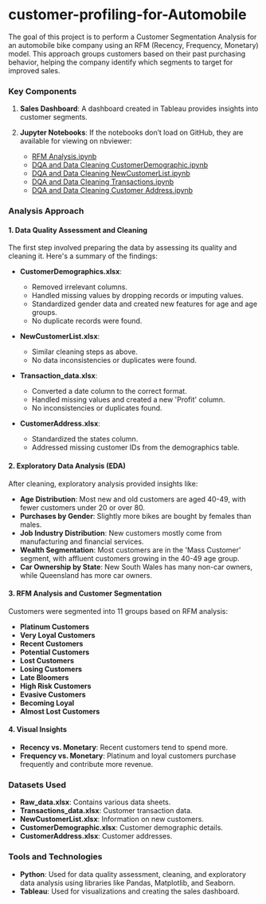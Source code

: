 # customer-profiling-for-Automobile

The goal of this project is to perform a Customer Segmentation Analysis for an automobile bike company using an RFM (Recency, Frequency, Monetary) model. This approach groups customers based on their past purchasing behavior, helping the company identify which segments to target for improved sales.

### Key Components

1. **Sales Dashboard**: A dashboard created in Tableau provides insights into customer segments. 

2. **Jupyter Notebooks**: If the notebooks don’t load on GitHub, they are available for viewing on nbviewer:
   - [RFM Analysis.ipynb](#)
   - [DQA and Data Cleaning CustomerDemographic.ipynb](#)
   - [DQA and Data Cleaning NewCustomerList.ipynb](#)
   - [DQA and Data Cleaning Transactions.ipynb](#)
   - [DQA and Data Cleaning Customer Address.ipynb](#)

### Analysis Approach

#### 1. Data Quality Assessment and Cleaning
The first step involved preparing the data by assessing its quality and cleaning it. Here's a summary of the findings:

- **CustomerDemographics.xlsx**:
  - Removed irrelevant columns.
  - Handled missing values by dropping records or imputing values.
  - Standardized gender data and created new features for age and age groups.
  - No duplicate records were found.

- **NewCustomerList.xlsx**:
  - Similar cleaning steps as above.
  - No data inconsistencies or duplicates were found.

- **Transaction_data.xlsx**:
  - Converted a date column to the correct format.
  - Handled missing values and created a new 'Profit' column.
  - No inconsistencies or duplicates found.

- **CustomerAddress.xlsx**:
  - Standardized the states column.
  - Addressed missing customer IDs from the demographics table.

#### 2. Exploratory Data Analysis (EDA)
After cleaning, exploratory analysis provided insights like:

- **Age Distribution**: Most new and old customers are aged 40-49, with fewer customers under 20 or over 80.
- **Purchases by Gender**: Slightly more bikes are bought by females than males.
- **Job Industry Distribution**: New customers mostly come from manufacturing and financial services.
- **Wealth Segmentation**: Most customers are in the 'Mass Customer' segment, with affluent customers growing in the 40-49 age group.
- **Car Ownership by State**: New South Wales has many non-car owners, while Queensland has more car owners.

#### 3. RFM Analysis and Customer Segmentation
Customers were segmented into 11 groups based on RFM analysis:
- **Platinum Customers**
- **Very Loyal Customers**
- **Recent Customers**
- **Potential Customers**
- **Lost Customers**
- **Losing Customers**
- **Late Bloomers**
- **High Risk Customers**
- **Evasive Customers**
- **Becoming Loyal**
- **Almost Lost Customers**

#### 4. Visual Insights
- **Recency vs. Monetary**: Recent customers tend to spend more.
- **Frequency vs. Monetary**: Platinum and loyal customers purchase frequently and contribute more revenue.

### Datasets Used
- **Raw_data.xlsx**: Contains various data sheets.
- **Transactions_data.xlsx**: Customer transaction data.
- **NewCustomerList.xlsx**: Information on new customers.
- **CustomerDemographic.xlsx**: Customer demographic details.
- **CustomerAddress.xlsx**: Customer addresses.

### Tools and Technologies
- **Python**: Used for data quality assessment, cleaning, and exploratory data analysis using libraries like Pandas, Matplotlib, and Seaborn.
- **Tableau**: Used for visualizations and creating the sales dashboard.

